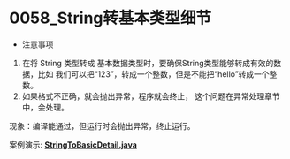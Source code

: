 # 0058_String转基本类型细节

- 注意事项
1. 在将 String 类型转成 基本数据类型时，要确保String类型能够转成有效的数据，比如 我们可以把“123”，转成一个整数，但是不能把“hello”转成一个整数。
2. 如果格式不正确，就会抛出异常，程序就会终止， 这个问题在异常处理章节中，会处理。

现象：编译能通过，但运行时会抛出异常，终止运行。

案例演示: **[StringToBasicDetail.java](https://github.com/dnx00/Notes_on_the_Course_of_Han_Shunping_Gradually_Learning_Java/blob/main/Chapter03_%E5%8F%98%E9%87%8F/0058_String%E8%BD%AC%E5%9F%BA%E6%9C%AC%E7%B1%BB%E5%9E%8B%E7%BB%86%E8%8A%82/StringToBasicDetail.java)**
